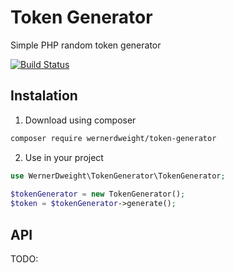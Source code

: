 Token Generator
==

Simple PHP random token generator

[![Build Status](https://app.travis-ci.com/wernerdweight/TokenGenerator.svg?branch=master)](https://app.travis-ci.com/wernerdweight/TokenGenerator)

Instalation
--

1) Download using composer

```bash
composer require wernerdweight/token-generator
```

2) Use in your project

```php
use WernerDweight\TokenGenerator\TokenGenerator;
 
$tokenGenerator = new TokenGenerator();
$token = $tokenGenerator->generate();
```

API
--

TODO:
